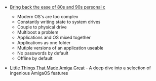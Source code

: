 
* [Bring back the ease of 80s and 90s personal c](https://medium.com/@probonopd/bring-back-the-ease-of-80s-and-90s-personal-computing-393738c5e2a1)
    * Modern OS's are too complex
    * Constantly writing state to system drives
    * Couple to physical drive
    * Multiboot a problem
    * Applications and OS mixed together
    * Applications as one folder
    * Mutiple versions of an application useable
    * No passwords by default
    * Offline by default

* [Little Things That Made Amiga Great](https://datagubbe.se/ltmag/) - A deep dive into a selection of ingenious AmigaOS features